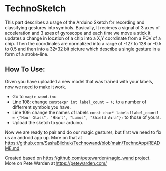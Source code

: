 # TechnoSketch

This part describes a usage of the Arduino Sketch for recording and classifying gestures into symbols.
Basically, It recieves a signal of 3 axes of acceleration and 3 axes of gyroscope and each time we move a stick it updates a change in location of a chip into a X,Y coordinate from a POV of a chip. Then the coordinates are normalized into a range of -127 to 128 or -0.5 to 0.5 and then into a 32*32 bit picture which describe a single gesture in a form of a stroke-line.


## How To Use:

Given you have uploaded a new model that was trained with your labels, now we need to make it work. 
- Go to `magic_wand.ino`
- Line 108: change `constexpr int label_count = 4;` to a number of differrent symbols you have.
- Line 109: change the names of labels `const char* labels[label_count] = {"Hour Glass", "Heart", "Lumos", "Shield Aura"};` to those of yours.
- Upload the sketch to your arduino.

Now we are ready to pair and do our magic gestures, but first we need to fix us an android app up.
More on that at https://github.com/SashaBilchuk/Technowand/blob/main/TechnoApp/README.md

Created based on https://github.com/petewarden/magic_wand project.
More on Pete Warden at https://petewarden.com/
